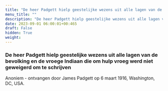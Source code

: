 ```yaml
---
title: "De heer Padgett hielp geestelijke wezens uit alle lagen van de bevolking en de vroege Indiaan die om hulp vroeg werd niet geweigerd om te schrijven"
menu_title: ""
description: "De heer Padgett hielp geestelijke wezens uit alle lagen van de bevolking en de vroege Indiaan die om hulp vroeg werd niet geweigerd om te schrijven"
date: 2023-09-01 06:00:01+00:465
draft: False
hidden: True
weight:
---
```

### De heer Padgett hielp geestelijke wezens uit alle lagen van de bevolking en de vroege Indiaan die om hulp vroeg werd niet geweigerd om te schrijven

Anoniem - ontvangen door James Padgett op 6 maart 1916, Washington, DC, USA.
